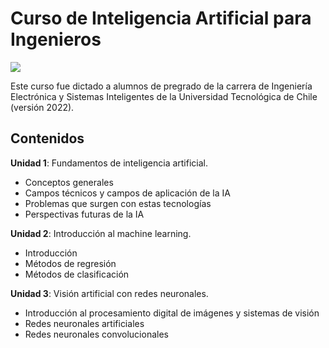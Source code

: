 # Curso de Inteligencia Artificial para Ingenieros
<img src="https://github.com/carltoro/Curso_Inteligencia_Artificial_para_Ingenieros/blob/1c1feac136c12622d33d79c0b29ce57a65cdd2eb/Images/IA_course.png">


Este curso fue dictado a alumnos de pregrado de la carrera de Ingeniería Electrónica y Sistemas Inteligentes de la Universidad Tecnológica de Chile (versión 2022).

## Contenidos
**Unidad 1**: Fundamentos de inteligencia artificial.
- Conceptos generales
- Campos técnicos y campos de aplicación de la IA
- Problemas que surgen con estas tecnologías
- Perspectivas futuras de la IA
  
**Unidad 2**: Introducción al machine learning.
- Introducción
- Métodos de regresión
- Métodos de clasificación
  
**Unidad 3**: Visión artificial con redes neuronales.
- Introducción al procesamiento digital de imágenes y sistemas de visión
- Redes neuronales artificiales
- Redes neuronales convolucionales
  

